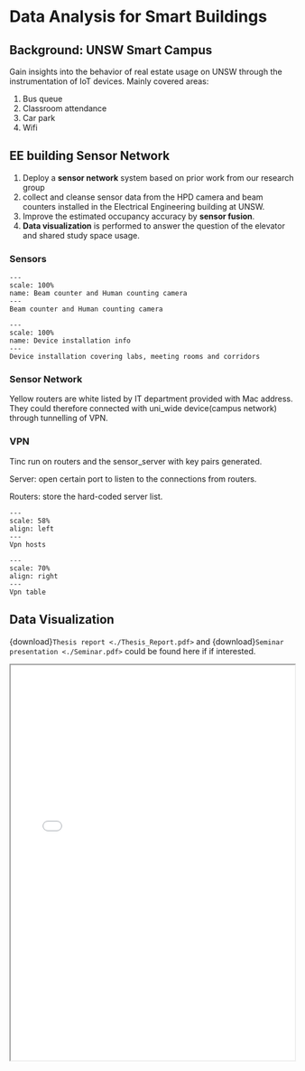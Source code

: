 # Data Analysis for Smart Buildings

## Background: UNSW Smart Campus

Gain insights into the behavior of real estate usage on UNSW  through the instrumentation of IoT devices. Mainly covered areas: 

1. Bus queue
2. Classroom attendance
3. Car park
4. Wifi

## EE building Sensor Network
1. Deploy a **sensor network** system based on prior work from our research group
2. collect and cleanse sensor data from the HPD camera and beam counters installed in the Electrical Engineering building at UNSW.  
3. Improve the estimated occupancy accuracy by **sensor fusion**.
4. **Data visualization** is performed to answer the question of the elevator and shared study space usage.

### Sensors 

```{figure} ../../../../images/smartcampus/sensors.png
---
scale: 100%
name: Beam counter and Human counting camera
---
Beam counter and Human counting camera
```

```{figure} ../../../../images/smartcampus/device_statistics.PNG
---
scale: 100%
name: Device installation info
---
Device installation covering labs, meeting rooms and corridors
```


### Sensor Network 
Yellow routers are white listed by IT department provided with Mac address. They could therefore connected with uni_wide device(campus network) through tunnelling of VPN.

### VPN 

Tinc run on routers and the sensor_server with key pairs generated.

Server: open certain port to listen to the connections from routers.

Routers: store the hard-coded server list.

```{figure} ../../../../images/smartcampus/vpn_hosts.png
---
scale: 58%
align: left
---
Vpn hosts
```

```{figure} ../../../../images/smartcampus/vpn_table.png
---
scale: 70%
align: right
---
Vpn table
```


##  Data Visualization  
{download}`Thesis report <./Thesis_Report.pdf>` and {download}`Seminar presentation <./Seminar.pdf>` could be found here if if interested.
<iframe width="100%" height="700" src="./poster.pdf">If you are seeing this text, the preview of the CV failed. Most likely this happened because your browser does not support this technical feature. In this case, please download the CV using the link above.</iframe>


